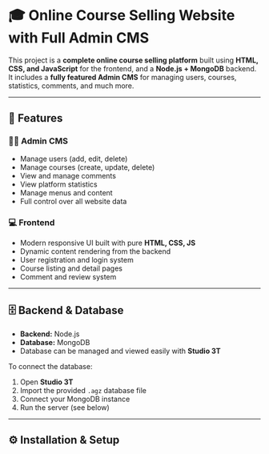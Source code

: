 # 🎓 Online Course Selling Website with Full Admin CMS

This project is a **complete online course selling platform** built using **HTML, CSS, and JavaScript** for the frontend, and a **Node.js + MongoDB** backend.  
It includes a **fully featured Admin CMS** for managing users, courses, statistics, comments, and much more.

---

## 🚀 Features

### 🧑‍💼 Admin CMS
- Manage users (add, edit, delete)
- Manage courses (create, update, delete)
- View and manage comments
- View platform statistics
- Manage menus and content
- Full control over all website data

### 💻 Frontend
- Modern responsive UI built with pure **HTML, CSS, JS**
- Dynamic content rendering from the backend
- User registration and login system
- Course listing and detail pages
- Comment and review system

---

## 🗄️ Backend & Database

- **Backend:** Node.js
- **Database:** MongoDB  
- Database can be managed and viewed easily with **Studio 3T**

To connect the database:
1. Open **Studio 3T**
2. Import the provided `.agz` database file
3. Connect your MongoDB instance
4. Run the server (see below)

---

## ⚙️ Installation & Setup


